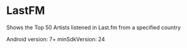# LastFM

 Shows the Top 50 Artists listened in Last.fm from a specified country 
 
 Android version: 7+
 minSdkVersion: 24
